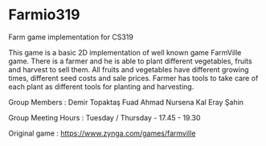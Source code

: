 # Farmio319
Farm game implementation for CS319

This game is a basic 2D implementation of well known game FarmVille game. There is a farmer and he is able to plant different vegetables, fruits and harvest to sell them. All fruits and vegetables have different growing times, different seed costs and sale prices. Farmer has tools to take care of each plant as different tools for planting and harvesting. 

Group Members : 
Demir Topaktaş 
Fuad Ahmad 
Nursena Kal 
Eray Şahin

Group Meeting Hours : 
Tuesday / Thursday - 17.45 - 19.30

Original game : https://www.zynga.com/games/farmville

